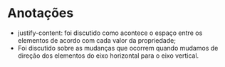 # Anotações
* justify-content: foi discutido como acontece o espaço entre os elementos de acordo com cada valor da propriedade;
* Foi discutido sobre as mudanças que ocorrem quando mudamos de direção dos elementos do eixo horizontal para o eixo vertical. 
